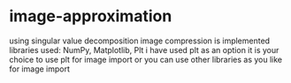 # image-approximation
using singular value decomposition image compression is implemented 
libraries used:
NumPy, Matplotlib, Plt
i have used plt as an option it is your choice to use plt for image import or you can use other libraries as you like for image import
